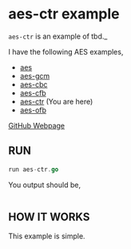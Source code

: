 # aes-ctr example

`aes-ctr` is an example of
tbd._

I have the following AES examples,

* [aes](https://github.com/JeffDeCola/my-go-examples/tree/master/encryption-decryption/aes)
* [aes-gcm](https://github.com/JeffDeCola/my-go-examples/tree/master/encryption-decryption/aes-gcm)
* [aes-cbc](https://github.com/JeffDeCola/my-go-examples/tree/master/encryption-decryption/aes-cbc)
* [aes-cfb](https://github.com/JeffDeCola/my-go-examples/tree/master/encryption-decryption/aes-cfb)
* [aes-ctr](https://github.com/JeffDeCola/my-go-examples/tree/master/encryption-decryption/aes-ctr)
  (You are here)
* [aes-ofb](https://github.com/JeffDeCola/my-go-examples/tree/master/encryption-decryption/aes-ofb)

[GitHub Webpage](https://jeffdecola.github.io/my-go-examples/)

## RUN

```go
run aes-ctr.go
```

You output should be,

```txt

```

## HOW IT WORKS

This example is simple.
